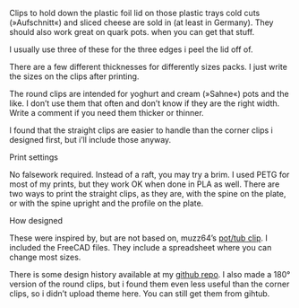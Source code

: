 Clips to hold down the plastic foil lid on those plastic trays cold cuts (»Aufschnitt«) and sliced cheese are sold in (at least in Germany). They should also work great on quark pots. when you can get that stuff.

I usually use three of these for the three edges i peel the lid off of.

There are a few different thicknesses for differently sizes packs. I just write the sizes on the clips after printing.

The round clips are intended for yoghurt and cream (»Sahne«) pots and the like. I don’t use them that often and don’t know if they are the right width. Write a comment if you need them thicker or thinner.

I found that the straight clips are easier to handle than the corner clips i designed first, but i’ll include those anyway.

Print settings

No falsework required. Instead of a raft, you may try a brim.
I used PETG for most of my prints, but they work OK when done in PLA as well.
There are two ways to print the straight clips, as they are, with the spine on the plate, or with the spine upright and the profile on the plate.

How designed

These were inspired by, but are not based on, muzz64’s [pot/tub clip](https://www.thingiverse.com/thing:615341).
I included the FreeCAD files. They include a spreadsheet where you can change most sizes.


There is some design history available at my [github repo](https://github.com/ospalh/3d-printing/tree/develop/NN). I also made a 180° version of the round clips, but i found them even less useful than the corner clips, so i didn’t upload theme here. You can still get them from gihtub.

